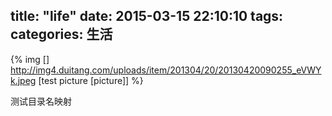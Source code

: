 title: "life"
date: 2015-03-15 22:10:10
tags:
categories:
	生活
---

{% img [] http://img4.duitang.com/uploads/item/201304/20/20130420090255_eVWYk.jpeg [test picture [picture]] %}

测试目录名映射
